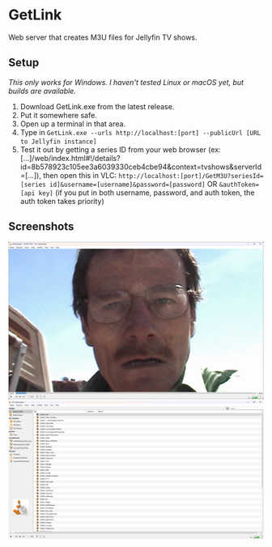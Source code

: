 # GetLink
Web server that creates M3U files for Jellyfin TV shows.

## Setup
*This only works for Windows. I haven't tested Linux or macOS yet, but builds are available.*
1. Download GetLink.exe from the latest release.
2. Put it somewhere safe.
3. Open up a terminal in that area.
4. Type in `GetLink.exe --urls http://localhost:[port] --publicUrl [URL to Jellyfin instance]`
5. Test it out by getting a series ID from your web browser (ex: [...]/web/index.html#!/details?id=8b578923c105ee3a6039330ceb4cbe94&context=tvshows&serverId=[...]), then open this in VLC: `http://localhost:[port]/GetM3U?seriesId=[series id]&username=[username]&password=[password]` OR `&authToken=[api key]` (if you put in both username, password, and auth token, the auth token takes priority)

## Screenshots
![Screenshot of VLC, playing the first episode of Breaking Bad](Image0.png)
![Screenshot of VLC, showing most of the Breaking Bad episodes in a list](Image1.png)
